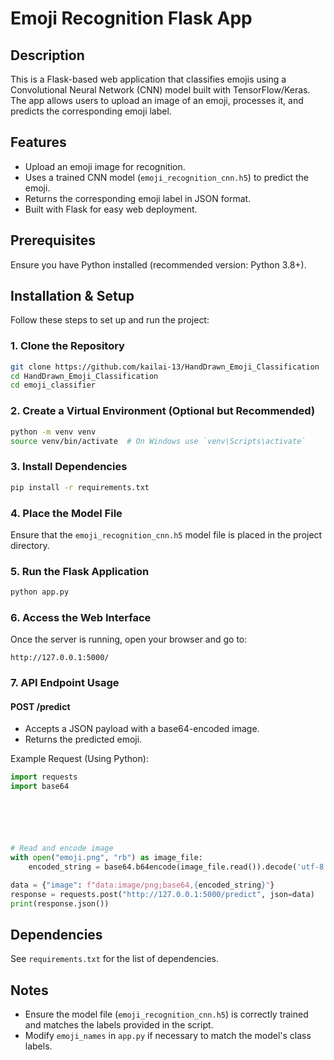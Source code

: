 # Emoji Recognition Flask App

## Description
This is a Flask-based web application that classifies emojis using a Convolutional Neural Network (CNN) model built with TensorFlow/Keras. The app allows users to upload an image of an emoji, processes it, and predicts the corresponding emoji label.

## Features  
- Upload an emoji image for recognition.
- Uses a trained CNN model (`emoji_recognition_cnn.h5`) to predict the emoji.
- Returns the corresponding emoji label in JSON format.
- Built with Flask for easy web deployment.

## Prerequisites
Ensure you have Python installed (recommended version: Python 3.8+).

## Installation & Setup
Follow these steps to set up and run the project:

### 1. Clone the Repository
```sh
git clone https://github.com/kailai-13/HandDrawn_Emoji_Classification
cd HandDrawn_Emoji_Classification
cd emoji_classifier
```

### 2. Create a Virtual Environment (Optional but Recommended)
```sh
python -m venv venv
source venv/bin/activate  # On Windows use `venv\Scripts\activate`
```

### 3. Install Dependencies
```sh
pip install -r requirements.txt
```

### 4. Place the Model File
Ensure that the `emoji_recognition_cnn.h5` model file is placed in the project directory.

### 5. Run the Flask Application
```sh
python app.py
```

### 6. Access the Web Interface
Once the server is running, open your browser and go to:
```
http://127.0.0.1:5000/
```

### 7. API Endpoint Usage
#### **POST /predict**
- Accepts a JSON payload with a base64-encoded image.
- Returns the predicted emoji.

Example Request (Using Python):
```python
import requests
import base64






# Read and encode image
with open("emoji.png", "rb") as image_file:
    encoded_string = base64.b64encode(image_file.read()).decode('utf-8')

data = {"image": f"data:image/png;base64,{encoded_string}"}
response = requests.post("http://127.0.0.1:5000/predict", json=data)
print(response.json())
```

## Dependencies
See `requirements.txt` for the list of dependencies.

## Notes
- Ensure the model file (`emoji_recognition_cnn.h5`) is correctly trained and matches the labels provided in the script.
- Modify `emoji_names` in `app.py` if necessary to match the model's class labels.



